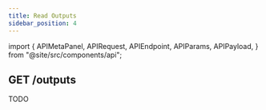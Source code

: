 ```yaml
---
title: Read Outputs
sidebar_position: 4
---
```


import {
  APIMetaPanel,
  APIRequest,
  APIEndpoint,
  APIParams,
  APIPayload,
} from "@site/src/components/api";

## GET /outputs

TODO
